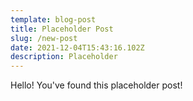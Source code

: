 ```yaml
---
template: blog-post
title: Placeholder Post
slug: /new-post
date: 2021-12-04T15:43:16.102Z
description: Placeholder
---
```


Hello! You've found this placeholder post!
